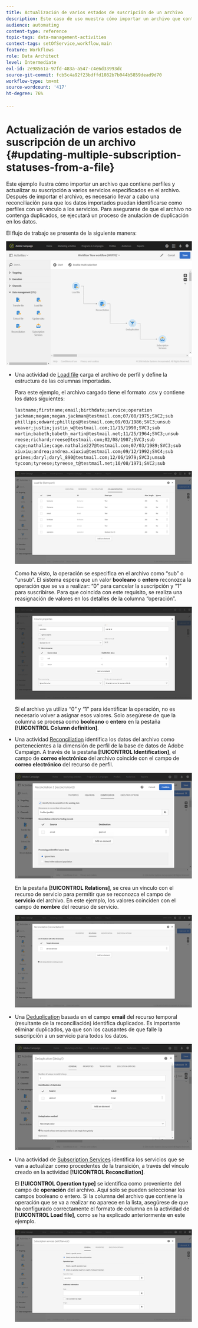 ```yaml
---
title: Actualización de varios estados de suscripción de un archivo
description: Este caso de uso muestra cómo importar un archivo que contiene perfiles y actualizar su suscripción a varios servicios especificados en el archivo.
audience: automating
content-type: reference
topic-tags: data-management-activities
context-tags: setOfService,workflow,main
feature: Workflows
role: Data Architect
level: Intermediate
exl-id: 2e98561a-97fd-483a-a547-c4e6d33993dc
source-git-commit: fcb5c4a92f23bdffd1082b7b044b5859dead9d70
workflow-type: tm+mt
source-wordcount: '417'
ht-degree: 76%

---
```


# Actualización de varios estados de suscripción de un archivo {#updating-multiple-subscription-statuses-from-a-file}

Este ejemplo ilustra cómo importar un archivo que contiene perfiles y actualizar su suscripción a varios servicios especificados en el archivo. Después de importar el archivo, es necesario llevar a cabo una reconciliación para que los datos importados puedan identificarse como perfiles con un vínculo a los servicios. Para asegurarse de que el archivo no contenga duplicados, se ejecutará un proceso de anulación de duplicación en los datos.

El flujo de trabajo se presenta de la siguiente manera:

![](assets/subscription_activity_example1.png)

* Una actividad de [Load file](../../automating/using/load-file.md) carga el archivo de perfil y define la estructura de las columnas importadas.

   Para este ejemplo, el archivo cargado tiene el formato .csv y contiene los datos siguientes:

   ```
   lastname;firstname;email;birthdate;service;operation
   jackman;megan;megan.jackman@testmail.com;07/08/1975;SVC2;sub
   phillips;edward;phillips@testmail.com;09/03/1986;SVC3;unsub
   weaver;justin;justin_w@testmail.com;11/15/1990;SVC3;sub
   martin;babeth;babeth_martin@testmail.net;11/25/1964;SVC3;unsub
   reese;richard;rreese@testmail.com;02/08/1987;SVC3;sub
   cage;nathalie;cage.nathalie227@testmail.com;07/03/1989;SVC3;sub
   xiuxiu;andrea;andrea.xiuxiu@testmail.com;09/12/1992;SVC4;sub
   grimes;daryl;daryl_890@testmail.com;12/06/1979;SVC3;unsub
   tycoon;tyreese;tyreese_t@testmail.net;10/08/1971;SVC2;sub
   ```

   ![](assets/subscription_example_load_file.png)

   Como ha visto, la operación se especifica en el archivo como “sub” o “unsub”. El sistema espera que un valor **booleano** o **entero** reconozca la operación que se va a realizar: “0” para cancelar la suscripción y “1” para suscribirse. Para que coincida con este requisito, se realiza una reasignación de valores en los detalles de la columna “operación”.

   ![](assets/subscription_example_remapping.png)

   Si el archivo ya utiliza “0” y “1” para identificar la operación, no es necesario volver a asignar esos valores. Solo asegúrese de que la columna se procesa como **booleano** o **entero** en la pestaña **[!UICONTROL Column definition]**.

* Una actividad [Reconciliation](../../automating/using/reconciliation.md) identifica los datos del archivo como pertenecientes a la dimensión de perfil de la base de datos de Adobe Campaign. A través de la pestaña **[!UICONTROL Identification]**, el campo de **correo electrónico** del archivo coincide con el campo de **correo electrónico** del recurso de perfil.

   ![](assets/subscription_activity_example3.png)

   En la pestaña **[!UICONTROL Relations]**, se crea un vínculo con el recurso de servicio para permitir que se reconozca el campo de **servicio** del archivo. En este ejemplo, los valores coinciden con el campo de **nombre** del recurso de servicio.

   ![](assets/subscription_example_service_relation.png)

* Una [Deduplication](../../automating/using/deduplication.md) basada en el campo **email** del recurso temporal (resultante de la reconciliación) identifica duplicados. Es importante eliminar duplicados, ya que son los causantes de que falle la suscripción a un servicio para todos los datos.

   ![](assets/subscription_activity_example5.png)

* Una actividad de [Subscription Services](../../automating/using/subscription-services.md) identifica los servicios que se van a actualizar como procedentes de la transición, a través del vínculo creado en la actividad **[!UICONTROL Reconciliation]**.

   El **[!UICONTROL Operation type]** se identifica como proveniente del campo de **operación** del archivo. Aquí solo se pueden seleccionar los campos booleano o entero. Si la columna del archivo que contiene la operación que se va a realizar no aparece en la lista, asegúrese de que ha configurado correctamente el formato de columna en la actividad de **[!UICONTROL Load file]**, como se ha explicado anteriormente en este ejemplo.

   ![](assets/subscription_activity_example_from_file.png)
